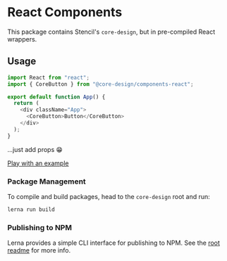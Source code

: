 # React Components

This package contains Stencil's `core-design`, but in pre-compiled React wrappers.

## Usage

```javascript
import React from "react";
import { CoreButton } from "@core-design/components-react";

export default function App() {
  return (
    <div className="App">
      <CoreButton>Button</CoreButton>
    </div>
  );
}
```

...just add props 😁

[Play with an example](https://codesandbox.io/s/core-button-example-dk8su)

### Package Management

To compile and build packages, head to the `core-design` root and run:

```bash
lerna run build
```

### Publishing to NPM

Lerna provides a simple CLI interface for publishing to NPM. See the [root readme](https://github.com/iFixit/core-design#core-design) for more info.
